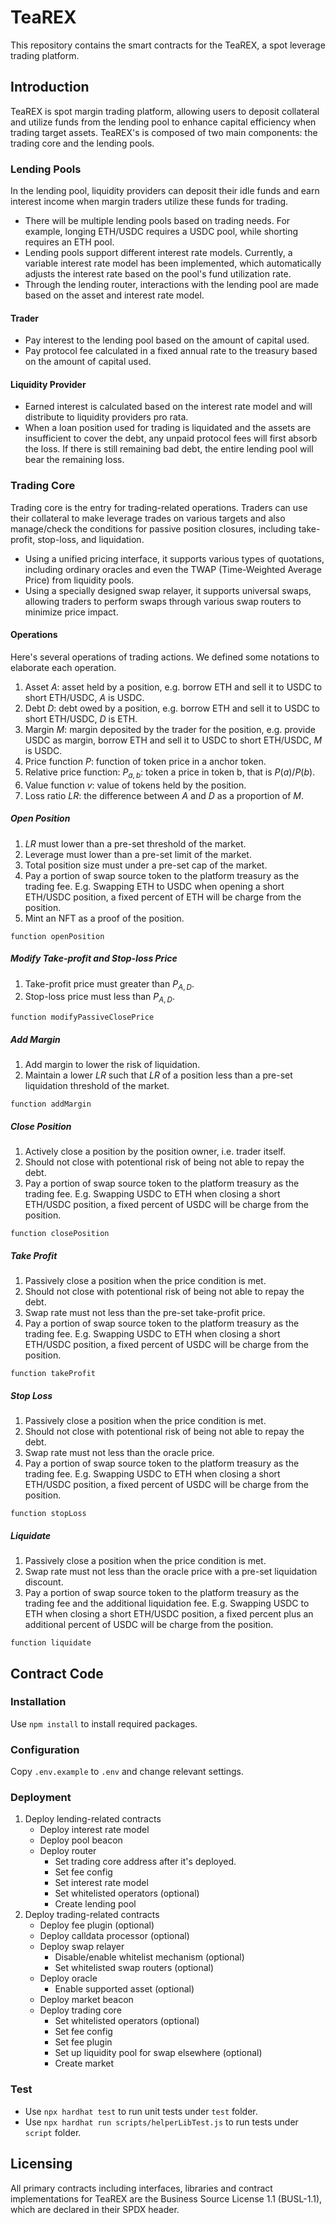 # TeaREX

This repository contains the smart contracts for the TeaREX, a spot leverage trading platform.

## Introduction

TeaREX is spot margin trading platform, allowing users to deposit collateral and utilize funds from the lending pool to enhance capital efficiency when trading target assets. TeaREX's is composed of two main components: the trading core and the lending pools.

### Lending Pools

In the lending pool, liquidity providers can deposit their idle funds and earn interest income when margin traders utilize these funds for trading.

- There will be multiple lending pools based on trading needs. For example, longing ETH/USDC requires a USDC pool, while shorting requires an ETH pool.
- Lending pools support different interest rate models. Currently, a variable interest rate model has been implemented, which automatically adjusts the interest rate based on the pool's fund utilization rate.
- Through the lending router, interactions with the lending pool are made based on the asset and interest rate model.

#### Trader

- Pay interest to the lending pool based on the amount of capital used.
- Pay protocol fee calculated in a fixed annual rate to the treasury based on the amount of capital used.

#### Liquidity Provider

- Earned interest is calculated based on the interest rate model and will distribute to liquidity providers pro rata.
- When a loan position used for trading is liquidated and the assets are insufficient to cover the debt, any unpaid protocol fees will first absorb the loss. If there is still remaining bad debt, the entire lending pool will bear the remaining loss.

### Trading Core

Trading core is the entry for trading-related operations. Traders can use their collateral to make leverage trades on various targets and also manage/check the conditions for passive position closures, including take-profit, stop-loss, and liquidation.

- Using a unified pricing interface, it supports various types of quotations, including ordinary oracles and even the TWAP (Time-Weighted Average Price) from liquidity pools.
- Using a specially designed swap relayer, it supports universal swaps, allowing traders to perform swaps through various swap routers to minimize price impact.

#### Operations

Here's several operations of trading actions. We defined some notations to elaborate each operation.

1. Asset $A$: asset held by a position, e.g. borrow ETH and sell it to USDC to short ETH/USDC, $A$ is USDC.
2. Debt $D$: debt owed by a position, e.g. borrow ETH and sell it to USDC to short ETH/USDC, $D$ is ETH.
3. Margin $M$: margin deposited by the trader for the position, e.g. provide USDC as margin, borrow ETH and sell it to USDC to short ETH/USDC, $M$ is USDC.
4. Price function $P$: function of token price in a anchor token.
5. Relative price function: $P_{a,b}$: token a price in token b, that is $P(a)/P(b)$.
6. Value function $v$: value of tokens held by the position.
7. Loss ratio $LR$: the difference between $A$ and $D$ as a proportion of $M$.

##### Open Position

1. $LR$ must lower than a pre-set threshold of the market.
2. Leverage must lower than a pre-set limit of the market.
3. Total position size must under a pre-set cap of the market.
4. Pay a portion of swap source token to the platform treasury as the trading fee. E.g. Swapping ETH to USDC when opening a short ETH/USDC position, a fixed percent of ETH will be charge from the position.
5. Mint an NFT as a proof of the position.

```solidity
function openPosition
```

##### Modify Take-profit and Stop-loss Price

1. Take-profit price must greater than $P_{A,D}$.
2. Stop-loss price must less than $P_{A,D}$.

```solidity
function modifyPassiveClosePrice
```

##### Add Margin

1. Add margin to lower the risk of liquidation.
2. Maintain a lower $LR$ such that $LR$ of a position less than a pre-set liquidation threshold of the market.

```solidity
function addMargin
```

##### Close Position

1. Actively close a position by the position owner, i.e. trader itself.
2. Should not close with potentional risk of being not able to repay the debt.
3. Pay a portion of swap source token to the platform treasury as the trading fee. E.g. Swapping USDC to ETH when closing a short ETH/USDC position, a fixed percent of USDC will be charge from the position.

```solidity
function closePosition
```

##### Take Profit

1. Passively close a position when the price condition is met.
2. Should not close with potentional risk of being not able to repay the debt.
3. Swap rate must not less than the pre-set take-profit price.
4. Pay a portion of swap source token to the platform treasury as the trading fee. E.g. Swapping USDC to ETH when closing a short ETH/USDC position, a fixed percent of USDC will be charge from the position.

```solidity
function takeProfit
```

##### Stop Loss

1. Passively close a position when the price condition is met.
2. Should not close with potentional risk of being not able to repay the debt.
3. Swap rate must not less than the oracle price.
4. Pay a portion of swap source token to the platform treasury as the trading fee. E.g. Swapping USDC to ETH when closing a short ETH/USDC position, a fixed percent of USDC will be charge from the position.

```solidity
function stopLoss
```

##### Liquidate

1. Passively close a position when the price condition is met.
2. Swap rate must not less than the oracle price with a pre-set liquidation discount.
3. Pay a portion of swap source token to the platform treasury as the trading fee and the additional liquidation fee. E.g. Swapping USDC to ETH when closing a short ETH/USDC position, a fixed percent plus an additional percent of USDC will be charge from the position.

```solidity
function liquidate
```

## Contract Code

### Installation

Use `npm install` to install required packages.

### Configuration

Copy `.env.example` to `.env` and change relevant settings.

### Deployment

1. Deploy lending-related contracts
    - Deploy interest rate model
    - Deploy pool beacon
    - Deploy router
        - Set trading core address after it's deployed.
        - Set fee config
        - Set interest rate model
        - Set whitelisted operators (optional)
        - Create lending pool
2. Deploy trading-related contracts
    - Deploy fee plugin (optional)
    - Deploy calldata processor (optional)
    - Deploy swap relayer
        - Disable/enable whitelist mechanism (optional)
        - Set whitelisted swap routers (optional)
    - Deploy oracle
        - Enable supported asset (optional)
    - Deploy market beacon
    - Deploy trading core
        - Set whitelisted operators (optional)
        - Set fee config
        - Set fee plugin
        - Set up liquidity pool for swap elsewhere (optional)
        - Create market

### Test

- Use `npx hardhat test` to run unit tests under `test` folder.
- Use `npx hardhat run scripts/helperLibTest.js` to run tests under `script` folder.

## Licensing

All primary contracts including interfaces, libraries and contract implementations for TeaREX are the Business Source License 1.1 (BUSL-1.1), which are declared in their SPDX header.

